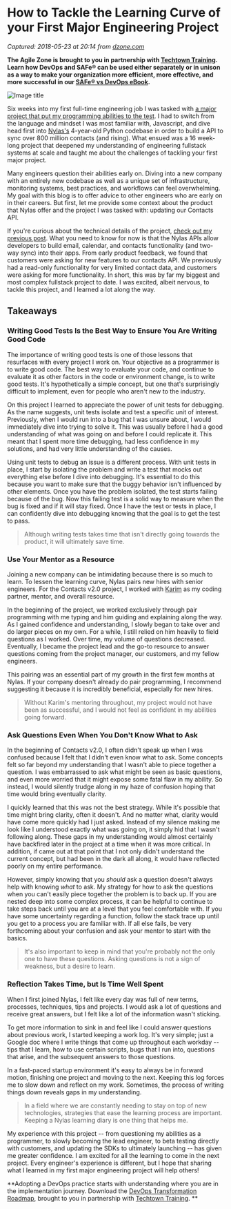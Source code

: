 # How to Tackle the Learning Curve of your First Major Engineering Project

_Captured: 2018-05-23 at 20:14 from [dzone.com](https://dzone.com/articles/how-to-tackle-the-learning-curve-of-your-first-maj?edition=376359&utm_source=Daily%20Digest&utm_medium=email&utm_campaign=Daily%20Digest%202018-05-23)_

**The Agile Zone is brought to you in partnership with [Techtown Training](https://dzone.com/go?i=275424&u=http%3A%2F%2Ftechtowntraining.com%2F%3Futm_source%3Ddzone%26utm_medium%3Dfooter). Learn how DevOps and SAFe® can be used either separately or in unison as a way to make your organization more efficient, more effective, and more successful in our [SAFe® vs DevOps eBook](https://dzone.com/go?i=275424&u=http%3A%2F%2Fpages.aspeinc.com%2FSAFe-vs-DevOps.html%3Futm_source%3Ddzone%26utm_medium%3Dfooter%26utm_campaign%3Dsafe_vs_devops%26utm_content%3Debook).**

![Image title](https://www.nylas.com/hubfs/blog_image_-Annie%27s-first-project-at-Nylas_v6_2.27.png?t=1519791926999)

Six weeks into my first full-time engineering job I was tasked with [a major project that put my programming abilities](https://www.nylas.com/blog/lessons-learned-syncing-800-million-contacts-to-our-database)[ to the test](https://www.nylas.com/blog/lessons-learned-syncing-800-million-contacts-to-our-database). I had to switch from the language and mindset I was most familiar with, Javascript, and dive head first into [Nylas's](https://www.nylas.com/) 4-year-old Python codebase in order to build a API to sync over 800 million contacts (and rising). What ensued was a 16 week-long project that deepened my understanding of engineering fullstack systems at scale and taught me about the challenges of tackling your first major project.

Many engineers question their abilities early on. Diving into a new company with an entirely new codebase as well as a unique set of infrastructure, monitoring systems, best practices, and workflows can feel overwhelming. My goal with this blog is to offer advice to other engineers who are early on in their careers. But first, let me provide some context about the product that Nylas offer and the project I was tasked with: updating our Contacts API.

If you're curious about the technical details of the project, [check out my previous post](https://www.nylas.com/blog/lessons-learned-syncing-800-million-contacts-to-our-database). What you need to know for now is that the Nylas APIs allow developers to build email, calendar, and contacts functionality (and two-way sync) into their apps. From early product feedback, we found that customers were asking for new features to our contacts API. We previously had a read-only functionality for very limited contact data, and customers were asking for more functionality. In short, this was by far my biggest and most complex fullstack project to date. I was excited, albeit nervous, to tackle this project, and I learned a lot along the way.

## Takeaways

### Writing Good Tests Is the Best Way to Ensure You Are Writing Good Code

The importance of writing good tests is one of those lessons that resurfaces with every project I work on. Your objective as a programmer is to write good code. The best way to evaluate your code, and continue to evaluate it as other factors in the code or environment change, is to write good tests. It's hypothetically a simple concept, but one that's surprisingly difficult to implement, even for people who aren't new to the industry.

On this project I learned to appreciate the power of unit tests for debugging. As the name suggests, unit tests isolate and test a specific unit of interest. Previously, when I would run into a bug that I was unsure about, I would immediately dive into trying to solve it. This was usually before I had a good understanding of what was going on and before I could replicate it. This meant that I spent more time debugging, had less confidence in my solutions, and had very little understanding of the causes.

Using unit tests to debug an issue is a different process. With unit tests in place, I start by isolating the problem and write a test that mocks out everything else before I dive into debugging. It's essential to do this because you want to make sure that the buggy behavior isn't influenced by other elements. Once you have the problem isolated, the test starts failing because of the bug. Now this failing test is a solid way to measure when the bug is fixed and if it will stay fixed. Once I have the test or tests in place, I can confidently dive into debugging knowing that the goal is to get the test to pass.

> Although writing tests takes time that isn't directly going towards the product, it will ultimately save time. 

### Use Your Mentor as a Resource

Joining a new company can be intimidating because there is so much to learn. To lessen the learning curve, Nylas pairs new hires with senior engineers. For the Contacts v2.0 project, I worked with [Karim](https://www.nylas.com/blog/author/karim-hamidou) as my coding partner, mentor, and overall resource.

In the beginning of the project, we worked exclusively through pair programming with me typing and him guiding and explaining along the way. As I gained confidence and understanding, I slowly began to take over and do larger pieces on my own. For a while, I still relied on him heavily to field questions as I worked. Over time, my volume of questions decreased. Eventually, I became the project lead and the go-to resource to answer questions coming from the project manager, our customers, and my fellow engineers.

This pairing was an essential part of my growth in the first few months at Nylas. If your company doesn't already do pair programming, I recommend suggesting it because it is incredibly beneficial, especially for new hires.

> Without Karim's mentoring throughout, my project would not have been as successful, and I would not feel as confident in my abilities going forward. 

### Ask Questions Even When You Don't Know What to Ask

In the beginning of Contacts v2.0, I often didn't speak up when I was confused because I felt that I didn't even know what to ask. Some concepts felt so far beyond my understanding that I wasn't able to piece together a question. I was embarrassed to ask what might be seen as basic questions, and even more worried that it might expose some fatal flaw in my ability. So instead, I would silently trudge along in my haze of confusion hoping that time would bring eventually clarity.

I quickly learned that this was not the best strategy. While it's possible that time might bring clarity, often it doesn't. And no matter what, clarity would have come more quickly had I just asked. Instead of my silence making me look like I understood exactly what was going on, it simply hid that I wasn't following along. These gaps in my understanding would almost certainly have backfired later in the project at a time when it was more critical. In addition, if came out at that point that I not only didn't understand the current concept, but had been in the dark all along, it would have reflected poorly on my entire performance.

However, simply knowing that you _should_ ask a question doesn't always help with knowing _what_ to ask. My strategy for how to ask the questions when you can't easily piece together the problem is to back up. If you are nested deep into some complex process, it can be helpful to continue to take steps back until you are at a level that you feel comfortable with. If you have some uncertainty regarding a function, follow the stack trace up until you get to a process you are familiar with. If all else fails, be very forthcoming about your confusion and ask your mentor to start with the basics.

> It's also important to keep in mind that you're probably not the only one to have these questions. Asking questions is not a sign of weakness, but a desire to learn. 

### Reflection Takes Time, but Is Time Well Spent

When I first joined Nylas, I felt like every day was full of new terms, processes, techniques, tips and projects. I would ask a lot of questions and receive great answers, but I felt like a lot of the information wasn't sticking.

To get more information to sink in and feel like I could answer questions about previous work, I started keeping a work log. It's very simple; just a Google doc where I write things that come up throughout each workday -- tips that I learn, how to use certain scripts, bugs that I run into, questions that arise, and the subsequent answers to those questions.

In a fast-paced startup environment it's easy to always be in forward motion, finishing one project and moving to the next. Keeping this log forces me to slow down and reflect on my work. Sometimes, the process of writing things down reveals gaps in my understanding.

> In a field where we are constantly needing to stay on top of new technologies, strategies that ease the learning process are important. Keeping a Nylas learning diary is one thing that helps me. 

My experience with this project -- from questioning my abilities as a programmer, to slowly becoming the lead engineer, to beta testing directly with customers, and updating the SDKs to ultimately launching -- has given me greater confidence. I am excited for all the learning to come in the next project. Every engineer's experience is different, but I hope that sharing what I learned in my first major engineering project will help others!

**Adopting a DevOps practice starts with understanding where you are in the implementation journey. Download the [DevOps Transformation Roadmap](https://dzone.com/go?i=266427&u=http%3A%2F%2Fpages.techtowntraining.com%2FDevOpsRoadmapDzone_DevOpsTransformationRoadmap.html%3Futm_source%3Ddzone%26utm_medium%3Dheader%26utm_campaign%3Ddevops-transformation), brought to you in partnership with [Techtown Training](https://dzone.com/go?i=266427&u=http%3A%2F%2Fwww.techtowntraining.com%2F). **
